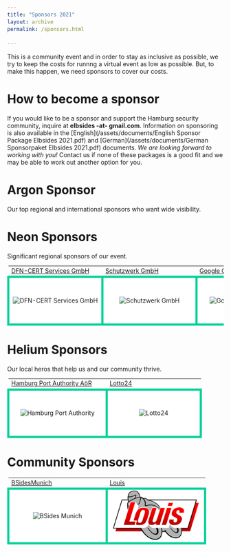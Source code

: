 ```yaml
---
title: "Sponsors 2021"
layout: archive
permalink: /sponsors.html

---
```


This is a community event and in order to stay as inclusive as
possible, we try to keep the costs for runnng a virtual event as low as possible. But, to
make this happen, we need sponsors to cover our costs.

# How to become a sponsor #

If you would like to be a sponsor and support the Hamburg security community, inquire at **elbsides -at- gmail.com**. Information on sponsoring is also available in the [English](/assets/documents/English Sponsor Package Elbsides 2021.pdf) and [German](/assets/documents/German Sponsorpaket Elbsides 2021.pdf) documents. *We are looking forward to working with you!* Contact us if none of these packages is a good fit and we may be able to work out another option for you.


# Argon Sponsor #

Our top regional and international sponsors who want wide visibility.

# Neon Sponsors #

Significant regional sponsors of our event.

<table>
	<tr>
		<td>
			<a href="https://www.dfn-cert.de/">DFN-CERT Services GmbH</a>
		</td>
		<td>
			<a href="https://www.schutzwerk.com">Schutzwerk GmbH</a>
		</td>
		<td>
			<a href="https://safety.google/innovation/">Google Germany GmbH</a>
		</td>
	</tr>
	<tr>
		<td style="background-color: white; border: 5px solid #00d298; text-align: center; min-width:200px; min-height:150px" width="210px" height="100px">
			<img src="assets/images/dfn-cert.png" alt="DFN-CERT Services GmbH" width="200px"/>
		</td>
		<td style="background-color: white; border: 5px solid #00d298; text-align: center; min-width:200px; min-height:100px" width="210px" height="100px">
			<img src="assets/images/Schutzwerk_Logo_RZ.png" alt="Schutzwerk GmbH" width="200px" />
		</td>
		<td style="background-color: white; border: 5px solid #00d298; text-align: center; min-width:200px; min-height:100px" width="210px" height="100px">
			<img src="assets/images/logo_Google_FullColor_1x_722x237px.png" alt="Google Safety Center" width="200px" />
		</td>
	</tr>
</table>

# Helium Sponsors #

Our local heros that help us and our community thrive.

<table>
	<tr>
		<td>
			<a href="https://www.hamburg-port-authority.de">Hamburg	Port Authority AöR</a>
		</td>
		<td>
			<a href="https://www.lotto24.de">Lotto24</a>
		</td>
	</tr>
	<tr>
		<td style="background-color: white; border: 5px solid #00d298; text-align: center; min-width:200px; min-height:100px" width="210px" height="100px">
			<img src="assets/images/HPA_Logo_CMYK_mit_Schutzzone_halbes_H.jpg" alt="Hamburg Port Authority" width="200px" />
		</td>
		<td style="background-color: white; border: 5px solid #00d298; text-align: center; min-width:200px">
			<img src="assets/images/L24_Logo_Hoch_rgb_neg_200px.png" alt="Lotto24" width="100px" />
		</td>
	</tr>
</table>

# Community Sponsors #

<table>
	<tr>
		<td>
			<a href="http://bsidesmunich.org">BSidesMunich</a>
		</td>
		<td>
			<a href="https://www.louis.de/">Louis</a>
		</td>
	</tr>
	<tr>
		<td style="background-color: white; border: 5px solid #00d298;	text-align: center; min-width:200px; min-height:100px" width="210px" height="100px">
			<img src="assets/images/BSidesMunich.svg.png" alt="BSides Munich" width="200px" />
		</td>
		<td style="background-color: white; border: 5px solid #00d298;	text-align: center; min-width:200px; min-height:100px" width="210px" height="100px">
			<img src="assets/images/louis-logo-4c_001_19.png" alt="Detlev Louis Motorrad- Vertriebsgesellschaft mbH" width="200px" />
		</td>
	</tr>
</table>


